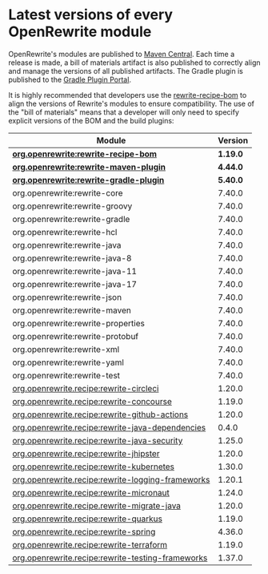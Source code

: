 # Latest versions of every OpenRewrite module

OpenRewrite's modules are published to [Maven Central](https://search.maven.org/search?q=org.openrewrite). Each time a release is made, a bill of materials artifact is also published to correctly align and manage the versions of all published artifacts. The Gradle plugin is published to the [Gradle Plugin Portal](https://plugins.gradle.org/plugin/org.openrewrite.rewrite).

It is highly recommended that developers use the [rewrite-recipe-bom](https://github.com/openrewrite/rewrite-recipe-bom) to align the versions of Rewrite's modules to ensure compatibility. The use of the "bill of materials" means that a developer will only need to specify explicit versions of the BOM and the build plugins:

| Module                                                                                                         | Version    |
| -------------------------------------------------------------------------------------------------------------- | ---------- |
| [**org.openrewrite:rewrite-recipe-bom**](https://github.com/openrewrite/rewrite-recipe-bom)                    | **1.19.0** |
| [**org.openrewrite:rewrite-maven-plugin**](https://github.com/openrewrite/rewrite-maven-plugin)                | **4.44.0** |
| [**org.openrewrite:rewrite-gradle-plugin**](https://github.com/openrewrite/rewrite-gradle-plugin)              | **5.40.0** |
| org.openrewrite:rewrite-core                                                                                   | 7.40.0     |
| org.openrewrite:rewrite-groovy                                                                                 | 7.40.0     |
| org.openrewrite:rewrite-gradle                                                                                 | 7.40.0     |
| org.openrewrite:rewrite-hcl                                                                                    | 7.40.0     |
| org.openrewrite:rewrite-java                                                                                   | 7.40.0     |
| org.openrewrite:rewrite-java-8                                                                                 | 7.40.0     |
| org.openrewrite:rewrite-java-11                                                                                | 7.40.0     |
| org.openrewrite:rewrite-java-17                                                                                | 7.40.0     |
| org.openrewrite:rewrite-json                                                                                   | 7.40.0     |
| org.openrewrite:rewrite-maven                                                                                  | 7.40.0     |
| org.openrewrite:rewrite-properties                                                                             | 7.40.0     |
| org.openrewrite:rewrite-protobuf                                                                               | 7.40.0     |
| org.openrewrite:rewrite-xml                                                                                    | 7.40.0     |
| org.openrewrite:rewrite-yaml                                                                                   | 7.40.0     |
| org.openrewrite:rewrite-test                                                                                   | 7.40.0     |
| [org.openrewrite.recipe:rewrite-circleci](https://github.com/openrewrite/rewrite-circleci)                     | 1.20.0     |
| [org.openrewrite.recipe:rewrite-concourse](https://github.com/openrewrite/rewrite-concourse)                   | 1.19.0     |
| [org.openrewrite.recipe:rewrite-github-actions](https://github.com/openrewrite/rewrite-github-actions)         | 1.20.0     |
| [org.openrewrite.recipe:rewrite-java-dependencies](https://github.com/openrewrite/rewrite-java-dependencies)   | 0.4.0      |
| [org.openrewrite.recipe:rewrite-java-security](https://github.com/openrewrite/rewrite-java-security)           | 1.25.0     |
| [org.openrewrite.recipe:rewrite-jhipster](https://github.com/openrewrite/rewrite-jhipster)                     | 1.20.0     |
| [org.openrewrite.recipe:rewrite-kubernetes](https://github.com/openrewrite/rewrite-kubernetes)                 | 1.30.0     |
| [org.openrewrite.recipe:rewrite-logging-frameworks](https://github.com/openrewrite/rewrite-logging-frameworks) | 1.20.1     |
| [org.openrewrite.recipe:rewrite-micronaut](https://github.com/openrewrite/rewrite-micronaut)                   | 1.24.0     |
| [org.openrewrite.recipe.rewrite-migrate-java](https://github.com/openrewrite/rewrite-migrate-java)             | 1.20.0     |
| [org.openrewrite.recipe:rewrite-quarkus](https://github.com/openrewrite/rewrite-quarkus)                       | 1.19.0     |
| [org.openrewrite.recipe:rewrite-spring](https://github.com/openrewrite/rewrite-spring)                         | 4.36.0     |
| [org.openrewrite.recipe:rewrite-terraform](https://github.com/openrewrite/rewrite-terraform)                   | 1.19.0     |
| [org.openrewrite.recipe:rewrite-testing-frameworks](https://github.com/openrewrite/rewrite-testing-frameworks) | 1.37.0     |
